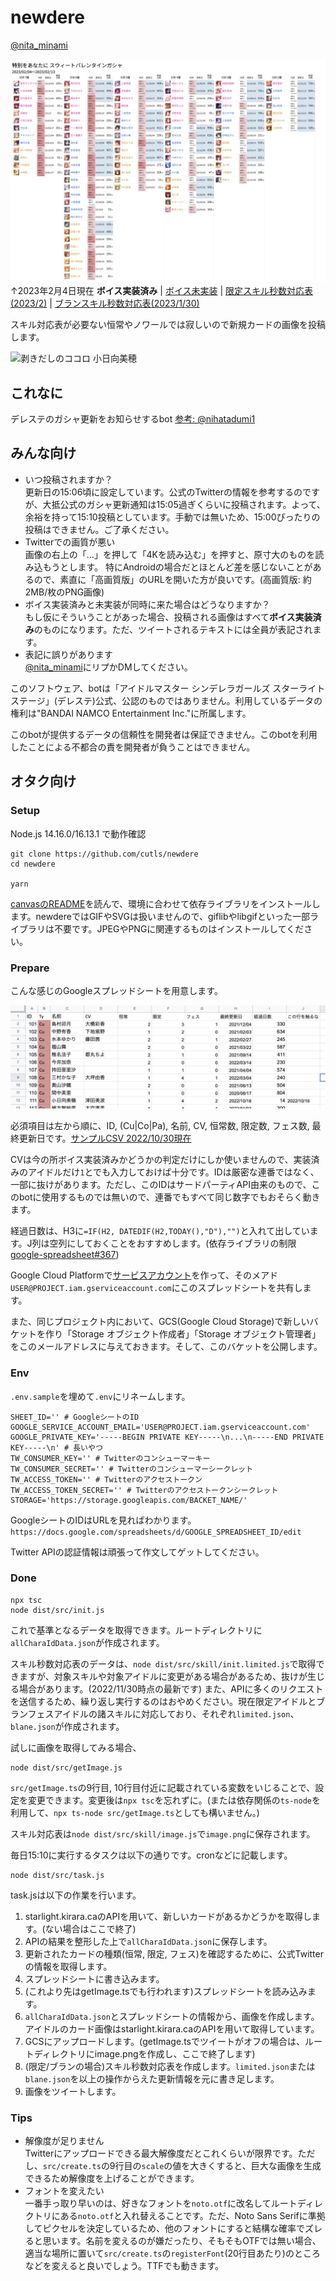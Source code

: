 # newdere

[@nita_minami](https://twitter.com/nita_minami)

![2023-02-04-cv](/res/2023-02-04-cv.png)  
↑2023年2月4日現在 **ボイス実装済み** | [ボイス未実装](https://github.com/cutls/newdere/blob/main/res/2023-02-04-nocv.png) | [限定スキル秒数対応表(2023/2)](https://github.com/cutls/newdere/blob/main/res/2023-02-04-limited.png) | [ブランスキル秒数対応表(2023/1/30)](https://github.com/cutls/newdere/blob/main/res/2023-01-30-blane.png)

スキル対応表が必要ない恒常やノワールでは寂しいので新規カードの画像を投稿します。

![剥きだしのココロ 小日向美穂](/res/image-chara.png)  



## これなに

デレステのガシャ更新をお知らせするbot [参考: @nihatadumi1](https://twitter.com/nihatadumi1)

## みんな向け

* いつ投稿されますか？  
更新日の15:06頃に設定しています。公式のTwitterの情報を参考するのですが、大抵公式のガシャ更新通知は15:05過ぎくらいに投稿されます。よって、余裕を持って15:10投稿としています。手動では無いため、15:00ぴったりの投稿はできません。ご了承ください。
* Twitterでの画質が悪い  
画像の右上の「…」を押して「4Kを読み込む」を押すと、原寸大のものを読み込もうとします。
特にAndroidの場合だとほとんど差を感じないことがあるので、素直に「高画質版」のURLを開いた方が良いです。(高画質版: 約2MB/枚のPNG画像)
* ボイス実装済みと未実装が同時に来た場合はどうなりますか？  
もし仮にそういうことがあった場合、投稿される画像はすべて**ボイス実装済み**のものになります。ただ、ツイートされるテキストには全員が表記されます。
* 表記に誤りがあります  
[@nita_minami](https://twitter.com/nita_minami)にリプかDMしてください。


このソフトウェア、botは「アイドルマスター シンデレラガールズ スターライトステージ」(デレステ)公式、公認のものではありません。利用しているデータの権利は"BANDAI NAMCO Entertainment Inc."に所属します。

このbotが提供するデータの信頼性を開発者は保証できません。このbotを利用したことによる不都合の責を開発者が負うことはできません。

## オタク向け

### Setup

Node.js 14.16.0/16.13.1 で動作確認

```
git clone https://github.com/cutls/newdere
cd newdere

yarn
```

[canvasのREADME](https://github.com/Automattic/node-canvas#readme)を読んで、環境に合わせて依存ライブラリをインストールします。newdereではGIFやSVGは扱いませんので、giflibやlibgifといった一部ライブラリは不要です。JPEGやPNGに関連するものはインストールしてください。

### Prepare

こんな感じのGoogleスプレッドシートを用意します。

![Google SpreadSheet](/res/spreadsheet.png)

必須項目は左から順に、ID, (Cu|Co|Pa), 名前, CV, 恒常数, 限定数, フェス数, 最終更新日です。[サンプルCSV 2022/10/30現在](https://github.com/cutls/newdere/blob/main/res/samplesheet-20221030.csv)

CVは今の所ボイス実装済みかどうかの判定だけにしか使いませんので、実装済みのアイドルだけ`1`とでも入力しておけば十分です。IDは厳密な連番ではなく、一部に抜けがあります。ただし、このIDはサードパーティAPI由来のもので、このbotに使用するものでは無いので、連番でもすべて同じ数字でもおそらく動きます。

経過日数は、H3に`=IF(H2, DATEDIF(H2,TODAY(),"D"),"")`と入れて出しています。J列は空列にしておくことをおすすめします。(依存ライブラリの制限 [google-spreadsheet#367](https://github.com/theoephraim/node-google-spreadsheet/issues/367))

Google Cloud Platformで[サービスアカウント](https://console.cloud.google.com/iam-admin/serviceaccounts)を作って、そのメアド`USER@PROJECT.iam.gserviceaccount.com`にこのスプレッドシートを共有します。

また、同じプロジェクト内において、GCS(Google Cloud Storage)で新しいバケットを作り「Storage オブジェクト作成者」「Storage オブジェクト管理者」をこのメールアドレスに与えておきます。そして、このバケットを公開します。

### Env

`.env.sample`を埋めて`.env`にリネームします。

```
SHEET_ID='' # GoogleシートのID
GOOGLE_SERVICE_ACCOUNT_EMAIL='USER@PROJECT.iam.gserviceaccount.com'
GOOGLE_PRIVATE_KEY='-----BEGIN PRIVATE KEY-----\n...\n-----END PRIVATE KEY-----\n' # 長いやつ
TW_CONSUMER_KEY='' # Twitterのコンシューマーキー
TW_CONSUMER_SECRET='' # Twitterのコンシューマーシークレット
TW_ACCESS_TOKEN='' # Twitterのアクセストークン
TW_ACCESS_TOKEN_SECRET='' # Twitterのアクセストークンシークレット
STORAGE='https://storage.googleapis.com/BACKET_NAME/'
```

GoogleシートのIDはURLを見ればわかります。`https://docs.google.com/spreadsheets/d/GOOGLE_SPREADSHEET_ID/edit`

Twitter APIの認証情報は頑張って作文してゲットしてください。

### Done

```
npx tsc
node dist/src/init.js
```

これで基準となるデータを取得できます。ルートディレクトリに`allCharaIdData.json`が作成されます。

スキル秒数対応表のデータは、`node dist/src/skill/init.limited.js`で取得できますが、対象スキルや対象アイドルに変更がある場合があるため、抜けが生じる場合があります。(2022/11/30時点の最新です)
また、APIに多くのリクエストを送信するため、繰り返し実行するのはおやめください。現在限定アイドルとブランフェスアイドルの諸スキルに対応しており、それぞれ`limited.json`、`blane.json`が作成されます。


試しに画像を取得してみる場合、

```
node dist/src/getImage.js
```

`src/getImage.ts`の9行目, 10行目付近に記載されている変数をいじることで、設定を変更できます。変更後は`npx tsc`を忘れずに。(または依存関係の`ts-node`を利用して、`npx ts-node src/getImage.ts`としても構いません。)

スキル対応表は`node dist/src/skill/image.js`で`image.png`に保存されます。

毎日15:10に実行するタスクは以下の通りです。cronなどに記載します。
```
node dist/src/task.js
```

task.jsは以下の作業を行います。

1. starlight.kirara.caのAPIを用いて、新しいカードがあるかどうかを取得します。(ない場合はここで終了)
1. APIの結果を整形した上で`allCharaIdData.json`に保存します。
1. 更新されたカードの種類(恒常, 限定, フェス)を確認するために、公式Twitterの情報を取得します。
1. スプレッドシートに書き込みます。
1. (これより先はgetImage.tsでも行われます)スプレッドシートを読み込みます。
1. `allCharaIdData.json`とスプレッドシートの情報から、画像を作成します。アイドルのカード画像はstarlight.kirara.caのAPIを用いて取得しています。
1. GCSにアップロードします。(getImage.tsでツイートがオフの場合は、ルートディレクトリにimage.pngを作成し、ここで終了します)
1. (限定/ブランの場合)スキル秒数対応表を作成します。`limited.json`または`blane.json`を以上の操作からえた更新情報を元に書き足します。
1. 画像をツイートします。

### Tips

* 解像度が足りません  
Twitterにアップロードできる最大解像度だとこれくらいが限界です。ただし、`src/create.ts`の9行目の`scale`の値を大きくすると、巨大な画像を生成できるため解像度を上げることができます。
* フォントを変えたい  
一番手っ取り早いのは、好きなフォントを`noto.otf`に改名してルートディレクトリにある`noto.otf`と入れ替えることです。ただ、Noto Sans Serifに準拠してピクセルを決定しているため、他のフォントにすると結構な確率でズレると思います。名前を変えるのが嫌だったり、そもそもOTFでは無い場合、適当な場所に置いて`src/create.ts`の`registerFont`(20行目あたり)のところなどを変えると良いでしょう。TTFでも動きます。
